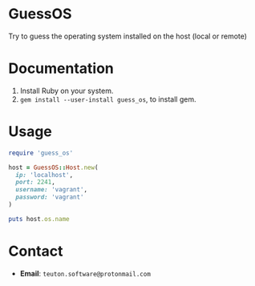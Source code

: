 
# GuessOS

Try to guess the operating system installed on the host (local or remote)

# Documentation

1. Install Ruby on your system.
1. `gem install --user-install guess_os`, to install gem.

# Usage

```ruby
require 'guess_os'

host = GuessOS::Host.new(
  ip: 'localhost',
  port: 2241,
  username: 'vagrant',
  password: 'vagrant'
)

puts host.os.name
```

# Contact

* **Email**: `teuton.software@protonmail.com`

